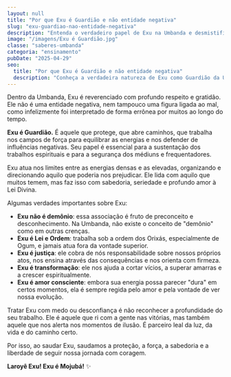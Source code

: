 ```yaml
---
layout: null
title: "Por que Exu é Guardião e não entidade negativa"
slug: "exu-guardiao-nao-entidade-negativa"
description: "Entenda o verdadeiro papel de Exu na Umbanda e desmistifique a imagem errônea associada a ele."
image: "/imagens/Exu é Guardião.jpg"
classe: "saberes-umbanda"
categoria: "ensinamento"
pubDate: "2025-04-29"
seo:
  title: "Por que Exu é Guardião e não entidade negativa"
  description: "Conheça a verdadeira natureza de Exu como Guardião da Umbanda e desconstrua mitos com amor e respeito."
---
```


Dentro da Umbanda, Exu é reverenciado com profundo respeito e gratidão. Ele não é uma entidade negativa, nem tampouco uma figura ligada ao mal, como infelizmente foi interpretado de forma errônea por muitos ao longo do tempo.

**Exu é Guardião.** É aquele que protege, que abre caminhos, que trabalha nos campos de força para equilibrar as energias e nos defender de influências negativas. Seu papel é essencial para a sustentação dos trabalhos espirituais e para a segurança dos médiuns e frequentadores.

Exu atua nos limites entre as energias densas e as elevadas, organizando e direcionando aquilo que poderia nos prejudicar. Ele lida com aquilo que muitos temem, mas faz isso com sabedoria, seriedade e profundo amor à Lei Divina.

Algumas verdades importantes sobre Exu:

- **Exu não é demônio**: essa associação é fruto de preconceito e desconhecimento. Na Umbanda, não existe o conceito de "demônio" como em outras crenças.
- **Exu é Lei e Ordem**: trabalha sob a ordem dos Orixás, especialmente de Ogum, e jamais atua fora da vontade superior.
- **Exu é justiça**: ele cobra de nós responsabilidade sobre nossos próprios atos, nos ensina através das consequências e nos orienta com firmeza.
- **Exu é transformação**: ele nos ajuda a cortar vícios, a superar amarras e a crescer espiritualmente.
- **Exu é amor consciente**: embora sua energia possa parecer "dura" em certos momentos, ela é sempre regida pelo amor e pela vontade de ver nossa evolução.

Tratar Exu com medo ou desconfiança é não reconhecer a profundidade do seu trabalho. Ele é aquele que ri com a gente nas vitórias, mas também aquele que nos alerta nos momentos de ilusão. É parceiro leal da luz, da vida e do caminho certo.

Por isso, ao saudar Exu, saudamos a proteção, a força, a sabedoria e a liberdade de seguir nossa jornada com coragem.

**Laroyê Exu! Exu é Mojubá!** ✨

